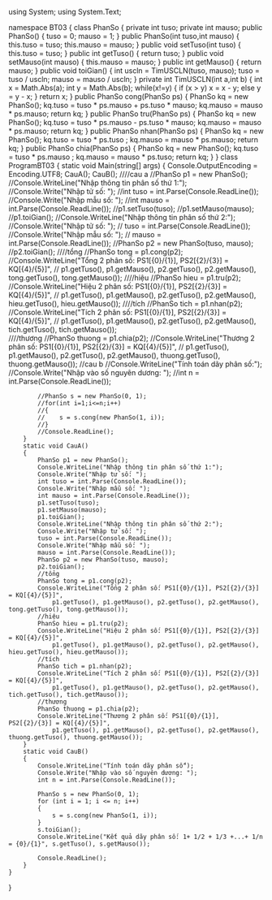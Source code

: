 ﻿using System;
using System.Text;


namespace BT03
{
    class PhanSo
    {
        private int tuso;
        private int mauso;
        public PhanSo()
        {
            tuso = 0;
            mauso = 1;
        }
        public PhanSo(int tuso,int mauso)
        {
            this.tuso = tuso;
            this.mauso = mauso;
        }
        public void setTuso(int tuso)
        {
            this.tuso = tuso;
        }
        public int getTuso()
        {
            return tuso;
        }
        public void setMauso(int mauso)
        {
            this.mauso = mauso;
        }
        public int getMauso()
        {
            return mauso;
        }
        public void toiGian()
        {
            int uscln = TimUSCLN(tuso, mauso);
            tuso = tuso / uscln;
            mauso = mauso / uscln;
        }
        private int TimUSCLN(int a,int b)
        {
            int x = Math.Abs(a);
            int y = Math.Abs(b);
            while(x!=y)
            {
                if (x > y)
                    x = x - y;
                else
                    y = y - x;
            }
            return x;
        }
        public PhanSo cong(PhanSo ps)
        {
            PhanSo kq = new PhanSo();
            kq.tuso = tuso * ps.mauso + ps.tuso * mauso;
            kq.mauso = mauso * ps.mauso;
            return kq;
        }
        public PhanSo tru(PhanSo ps)
        {
            PhanSo kq = new PhanSo();
            kq.tuso = tuso * ps.mauso - ps.tuso * mauso;
            kq.mauso = mauso * ps.mauso;
            return kq;
        }
        public PhanSo nhan(PhanSo ps)
        {
            PhanSo kq = new PhanSo();
            kq.tuso = tuso * ps.tuso ;
            kq.mauso = mauso * ps.mauso;
            return kq;
        }
        public PhanSo chia(PhanSo ps)
        {
            PhanSo kq = new PhanSo();
            kq.tuso = tuso * ps.mauso ;
            kq.mauso = mauso * ps.tuso;
            return kq;
        }
    }
    class ProgramBT03
    {
        static void Main(string[] args)
        {
            Console.OutputEncoding = Encoding.UTF8;
            CauA();
            CauB();
            ////cau a
            //PhanSo p1 = new PhanSo();
            //Console.WriteLine("Nhập thông tin phân số thứ 1:");
            //Console.Write("Nhập tử số: ");
            //int tuso = int.Parse(Console.ReadLine());
            //Console.Write("Nhập mẫu số: ");
            //int mauso = int.Parse(Console.ReadLine());
            //p1.setTuso(tuso);
            //p1.setMauso(mauso);
            //p1.toiGian();
            //Console.WriteLine("Nhập thông tin phân số thứ 2:");
            //Console.Write("Nhập tử số: ");
            // tuso = int.Parse(Console.ReadLine());
            //Console.Write("Nhập mẫu số: ");
            // mauso = int.Parse(Console.ReadLine());
            //PhanSo p2 = new PhanSo(tuso, mauso);
            //p2.toiGian();
            ////tổng
            //PhanSo tong = p1.cong(p2);
            //Console.WriteLine("Tổng 2 phân số: PS1[{0}/{1}], PS2[{2}/{3}] = KQ[{4}/{5}]", 
            //    p1.getTuso(), p1.getMauso(), p2.getTuso(), p2.getMauso(), tong.getTuso(), tong.getMauso());
            ////hiệu
            //PhanSo hieu = p1.tru(p2);
            //Console.WriteLine("Hiệu 2 phân số: PS1[{0}/{1}], PS2[{2}/{3}] = KQ[{4}/{5}]",
            //    p1.getTuso(), p1.getMauso(), p2.getTuso(), p2.getMauso(), hieu.getTuso(), hieu.getMauso());
            ////tích
            //PhanSo tich = p1.nhan(p2);
            //Console.WriteLine("Tích 2 phân số: PS1[{0}/{1}], PS2[{2}/{3}] = KQ[{4}/{5}]",
            //    p1.getTuso(), p1.getMauso(), p2.getTuso(), p2.getMauso(), tich.getTuso(), tich.getMauso());          
            ////thương
            //PhanSo thuong = p1.chia(p2);
            //Console.WriteLine("Thương 2 phân số: PS1[{0}/{1}], PS2[{2}/{3}] = KQ[{4}/{5}]",
            //    p1.getTuso(), p1.getMauso(), p2.getTuso(), p2.getMauso(), thuong.getTuso(), thuong.getMauso());
            //cau b
            //Console.WriteLine("Tính toán dãy phân số:");
            //Console.Write("Nhập vào số nguyên dương: ");
            //int n = int.Parse(Console.ReadLine());

            //PhanSo s = new PhanSo(0, 1);
            //for(int i=1;i<=n;i++)
            //{
            //    s = s.cong(new PhanSo(1, i));
            //}    
            //Console.ReadLine();
        }
        static void CauA()
        {
            PhanSo p1 = new PhanSo();
            Console.WriteLine("Nhập thông tin phân số thứ 1:");
            Console.Write("Nhập tử số: ");
            int tuso = int.Parse(Console.ReadLine());
            Console.Write("Nhập mẫu số: ");
            int mauso = int.Parse(Console.ReadLine());
            p1.setTuso(tuso);
            p1.setMauso(mauso);
            p1.toiGian();
            Console.WriteLine("Nhập thông tin phân số thứ 2:");
            Console.Write("Nhập tử số: ");
            tuso = int.Parse(Console.ReadLine());
            Console.Write("Nhập mẫu số: ");
            mauso = int.Parse(Console.ReadLine());
            PhanSo p2 = new PhanSo(tuso, mauso);
            p2.toiGian();
            //tổng
            PhanSo tong = p1.cong(p2);
            Console.WriteLine("Tổng 2 phân số: PS1[{0}/{1}], PS2[{2}/{3}] = KQ[{4}/{5}]",
                p1.getTuso(), p1.getMauso(), p2.getTuso(), p2.getMauso(), tong.getTuso(), tong.getMauso());
            //hiệu
            PhanSo hieu = p1.tru(p2);
            Console.WriteLine("Hiệu 2 phân số: PS1[{0}/{1}], PS2[{2}/{3}] = KQ[{4}/{5}]",
                p1.getTuso(), p1.getMauso(), p2.getTuso(), p2.getMauso(), hieu.getTuso(), hieu.getMauso());
            //tích
            PhanSo tich = p1.nhan(p2);
            Console.WriteLine("Tích 2 phân số: PS1[{0}/{1}], PS2[{2}/{3}] = KQ[{4}/{5}]",
                p1.getTuso(), p1.getMauso(), p2.getTuso(), p2.getMauso(), tich.getTuso(), tich.getMauso());
            //thương
            PhanSo thuong = p1.chia(p2);
            Console.WriteLine("Thương 2 phân số: PS1[{0}/{1}], PS2[{2}/{3}] = KQ[{4}/{5}]",
                p1.getTuso(), p1.getMauso(), p2.getTuso(), p2.getMauso(), thuong.getTuso(), thuong.getMauso());
        }
        static void CauB()
        {
            Console.WriteLine("Tính toán dãy phân số");
            Console.Write("Nhập vào số nguyên dương: ");
            int n = int.Parse(Console.ReadLine());

            PhanSo s = new PhanSo(0, 1);          
            for (int i = 1; i <= n; i++)
            {
                s = s.cong(new PhanSo(1, i));
            }
            s.toiGian();
            Console.WriteLine("Kết quả dãy phân số: 1+ 1/2 + 1/3 +...+ 1/n = {0}/{1}", s.getTuso(), s.getMauso());
          
            Console.ReadLine();
        }
    }
}
